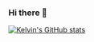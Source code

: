 ### Hi there 👋

<!--
**kelvintechie1/kelvintechie1** is a ✨ _special_ ✨ repository because its `README.md` (this file) appears on your GitHub profile.

Here are some ideas to get you started:

- 🔭 I’m currently working on ...
- 🌱 I’m currently learning ...
- 👯 I’m looking to collaborate on ...
- 🤔 I’m looking for help with ...
- 💬 Ask me about ...
- 📫 How to reach me: ...
- 😄 Pronouns: ...
- ⚡ Fun fact: ...
-->

[![Kelvin's GitHub stats](https://github-readme-stats.vercel.app/api?username=kelvintechie1)](https://github.com/anuraghazra/github-readme-stats)
